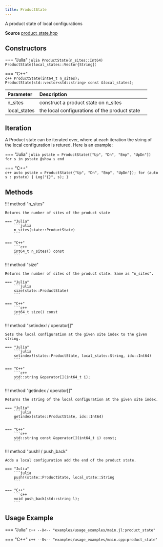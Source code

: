 ```yaml
---
title: ProductState
---
```


A product state of local configurations

**Source** [product_state.hpp](https://github.com/awietek/xdiag/blob/main/xdiag/states/product_state.hpp)

## Constructors

=== "Julia"
	```julia
	ProductState(n_sites::Int64)
	ProductState(local_states::Vector{String})
	```

=== "C++"	
	```c++
    ProductState(int64_t n_sites);
	ProductState(std::vector<std::string> const &local_states);
	```

| Parameter    | Description                                   |   |
|:-------------|:----------------------------------------------|---|
| n_sites      | construct a product state on n_sites          |   |
| local_states | the local configurations of the product state |   |

## Iteration

A Product state can be iterated over, where at each iteration the string of the local configuration is retured. Here is an example:

=== "Julia"
	```julia
	pstate = ProductState(["Up", "Dn", "Emp", "UpDn"])
	for s in pstate
		@show s
	end
	```

=== "C++"	
	```c++
    auto pstate = ProductState({"Up", "Dn", "Emp", "UpDn"});
	for (auto s : pstate) {
		Log("{}", s);
	}
	```
	
## Methods

!!! method "n_sites"

	Returns the number of sites of the product state

	=== "Julia"
		```julia
		n_sites(state::ProductState)
		```

	=== "C++"	
		```c++
		int64_t n_sites() const
		```

!!! method "size"

	Returns the number of sites of the product state. Same as "n_sites".

	=== "Julia"
		```julia
	    size(state::ProductState)
		```

	=== "C++"	
		```c++
		int64_t size() const
		```

!!! method "setindex! / operator[]"

	Sets the local configuration at the given site index to the given string.

	=== "Julia"
		```julia
	    setindex!(state::ProductState, local_state::String, idx::Int64)
		```

	=== "C++"	
		```c++  
		std::string &operator[](int64_t i);
		```
		
!!! method "getindex / operator[]"

	Returns the string of the local configuration at the given site index.

	=== "Julia"
		```julia
	    getindex(state::ProductState, idx::Int64)
		```

	=== "C++"	
		```c++
		std::string const &operator[](int64_t i) const;
		```

!!! method "push! / push_back"

	Adds a local configuration add the end of the product state.

	=== "Julia"
		```julia
	    push!(state::ProductState, local_state::String
		```

	=== "C++"	
		```c++
		void push_back(std::string l);
		```

## Usage Example

=== "Julia"
	```c++
	--8<-- "examples/usage_examples/main.jl:product_state"
	```

=== "C++"
	```c++
	--8<-- "examples/usage_examples/main.cpp:product_state"
	```

